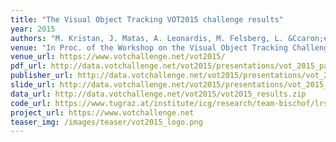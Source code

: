 ```yaml
---
title: "The Visual Object Tracking VOT2015 challenge results"
year: 2015
authors: "M. Kristan, J. Matas, A. Leonardis, M. Felsberg, L. &Ccaron;ehovin, G. Fern&aacute;ndez, <i>et al.</i>"
venue: "In Proc. of the Workshop on the Visual Object Tracking Challenge (VOT, in conjunction with ICCV)"
venue_url: https://www.votchallenge.net/vot2015/
pdf_url: http://data.votchallenge.net/vot2015/presentations/vot_2015_paper.pdf
publisher_url: http://data.votchallenge.net/vot2015/presentations/vot_2015_paper.pdf
slide_url: http://data.votchallenge.net/vot2015/presentations/vot_2015_presentation.pdf
data_url: http://data.votchallenge.net/vot2015/vot2015_results.zip
code_url: https://www.tugraz.at/institute/icg/research/team-bischof/lrs/downloads/dat/
project_url: https://www.votchallenge.net
teaser_img: /images/teaser/vot2015_logo.png
---
```


